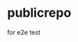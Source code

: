 # publicrepo
for e2e test





















































































































































































































































































































































































































































































































































































































































































































































































































































































































































































































































































































































































































































































































































































































































































